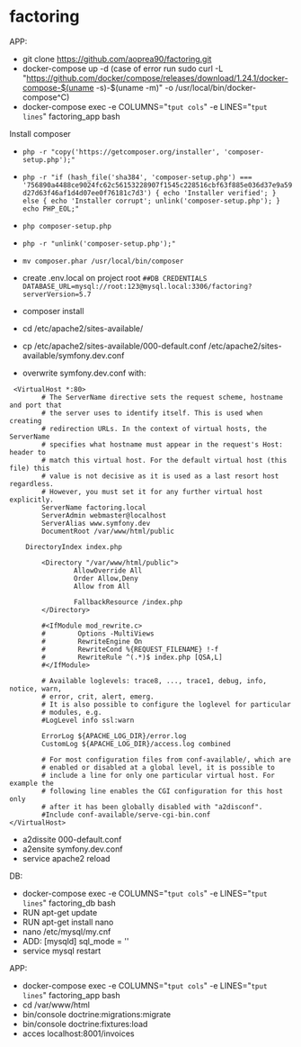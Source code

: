 # factoring
APP:

- git clone https://github.com/aoprea90/factoring.git
- docker-compose up -d (case of error run sudo curl -L "https://github.com/docker/compose/releases/download/1.24.1/docker-compose-$(uname -s)-$(uname -m)" -o /usr/local/bin/docker-compose^C)
- docker-compose exec -e COLUMNS="`tput cols`" -e LINES="`tput lines`" factoring_app bash

Install composer

- `php -r "copy('https://getcomposer.org/installer', 'composer-setup.php');"`
- `php -r "if (hash_file('sha384', 'composer-setup.php') === '756890a4488ce9024fc62c56153228907f1545c228516cbf63f885e036d37e9a59d27d63f46af1d4d07ee0f76181c7d3') { echo 'Installer verified'; } else { echo 'Installer corrupt'; unlink('composer-setup.php'); } echo PHP_EOL;"`
- `php composer-setup.php`
- `php -r "unlink('composer-setup.php');"`
- `mv composer.phar /usr/local/bin/composer`


- create .env.local on project root
`##DB CREDENTIALS
DATABASE_URL=mysql://root:123@mysql.local:3306/factoring?serverVersion=5.7`

- composer install

- cd /etc/apache2/sites-available/
- cp /etc/apache2/sites-available/000-default.conf /etc/apache2/sites-available/symfony.dev.conf
- overwrite symfony.dev.conf with:

```
 <VirtualHost *:80>
        # The ServerName directive sets the request scheme, hostname and port that
        # the server uses to identify itself. This is used when creating
        # redirection URLs. In the context of virtual hosts, the ServerName
        # specifies what hostname must appear in the request's Host: header to
        # match this virtual host. For the default virtual host (this file) this
        # value is not decisive as it is used as a last resort host regardless.
        # However, you must set it for any further virtual host explicitly.
        ServerName factoring.local
        ServerAdmin webmaster@localhost
        ServerAlias www.symfony.dev
        DocumentRoot /var/www/html/public
	
	DirectoryIndex index.php

        <Directory "/var/www/html/public">
                AllowOverride All
                Order Allow,Deny
                Allow from All

                FallbackResource /index.php
        </Directory>

        #<IfModule mod_rewrite.c>
        #        Options -MultiViews
        #        RewriteEngine On
        #        RewriteCond %{REQUEST_FILENAME} !-f
        #        RewriteRule ^(.*)$ index.php [QSA,L]
        #</IfModule>

        # Available loglevels: trace8, ..., trace1, debug, info, notice, warn,
        # error, crit, alert, emerg.
        # It is also possible to configure the loglevel for particular
        # modules, e.g.
        #LogLevel info ssl:warn

        ErrorLog ${APACHE_LOG_DIR}/error.log
        CustomLog ${APACHE_LOG_DIR}/access.log combined

        # For most configuration files from conf-available/, which are
        # enabled or disabled at a global level, it is possible to
        # include a line for only one particular virtual host. For example the
        # following line enables the CGI configuration for this host only
        # after it has been globally disabled with "a2disconf".
        #Include conf-available/serve-cgi-bin.conf
</VirtualHost>

```	
	



- a2dissite 000-default.conf
- a2ensite symfony.dev.conf
- service apache2 reload


DB:

- docker-compose exec -e COLUMNS="`tput cols`" -e LINES="`tput lines`" factoring_db bash
- RUN apt-get update
- RUN apt-get install nano
- nano /etc/mysql/my.cnf
- ADD: 
  [mysqld]
	sql_mode = ''
- service mysql restart


APP:

- docker-compose exec -e COLUMNS="`tput cols`" -e LINES="`tput lines`" factoring_app bash
- cd /var/www/html
- bin/console doctrine:migrations:migrate
- bin/console doctrine:fixtures:load
- acces localhost:8001/invoices


